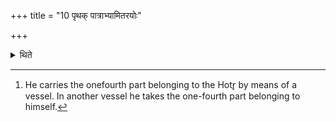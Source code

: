+++
title = "10 पृथक् पात्राभ्यामितरयोः"

+++

<details><summary>थिते</summary>

10. He carries (the portions) of the two other priests separately by means of vessels.[^1]  

[^1]: He carries the onefourth part belonging to the Hotr̥ by means of a vessel. In another vessel he takes the one-fourth part belonging to himself.
</details>
